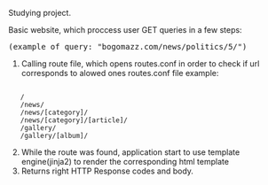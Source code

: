Studying project.

Basic website, which proccess user GET queries in a few steps:
<pre>
(example of query: "bogomazz.com/news/politics/5/")
</pre>
1. Calling route file, which opens routes.conf in order to check if url corresponds to alowed ones
routes.conf file example:
<pre><code>
   /
   /news/
   /news/[category]/
   /news/[category]/[article]/
   /gallery/
   /gallery/[album]/
</code></pre>
2. While the route was found, application start to use template engine(jinja2) to render the corresponding html template
3. Returns right HTTP Response codes and body.  
  
